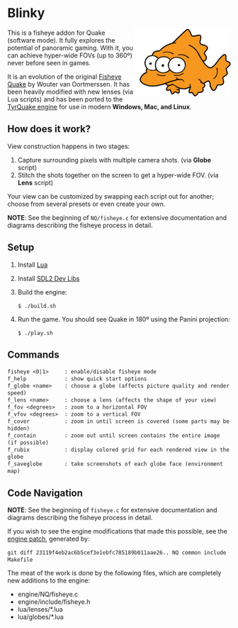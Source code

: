 # Blinky

<img src="readme-img/blinky.png" align="right" width="220px"/>

This is a fisheye addon for Quake (software mode).  It fully explores the
potential of panoramic gaming.  With it, you can achieve hyper-wide FOVs (up to
360º) never before seen in games.

It is an evolution of the original [Fisheye
Quake](http://strlen.com/gfxengine/fisheyequake/) by Wouter van Oortmerssen. It
has been heavily modified with new lenses (via Lua scripts) and has been ported
to the [TyrQuake engine](http://disenchant.net/tyrquake/) for use in modern
__Windows, Mac, and Linux__.

## How does it work?

View construction happens in two stages:

1. Capture surrounding pixels with multiple camera shots. (via __Globe__ script)
1. Stitch the shots together on the screen to get a hyper-wide FOV. (via __Lens__ script)

Your view can be customized by swapping each script out for another; choose
from several presets or even create your own.

__NOTE__: See the beginning of `NQ/fisheye.c` for extensive documentation and
diagrams describing the fisheye process in detail.

## Setup

1. Install [Lua](http://www.lua.org/)
1. Install [SDL2 Dev Libs](https://www.libsdl.org/download-2.0.php)
1. Build the engine:

    ```
    $ ./build.sh
    ```

1. Run the game.  You should see Quake in 180º using the Panini projection:

    ```
    $ ./play.sh
    ```

## Commands

```
fisheye <0|1>     : enable/disable fisheye mode
f_help            : show quick start options
f_globe <name>    : choose a globe (affects picture quality and render speed)
f_lens <name>     : choose a lens (affects the shape of your view)
f_fov <degrees>   : zoom to a horizontal FOV
f_vfov <degrees>  : zoom to a vertical FOV
f_cover           : zoom in until screen is covered (some parts may be hidden)
f_contain         : zoom out until screen contains the entire image (if possible)
f_rubix           : display colored grid for each rendered view in the globe
f_saveglobe       : take screenshots of each globe face (environment map)
```

## Code Navigation

__NOTE__: See the beginning of `fisheye.c` for extensive documentation and
diagrams describing the fisheye process in detail.

If you wish to see the engine modifications that made this possible, see the
[engine patch](engine/fisheye.patch), generated by:

```
git diff 23119f4eb2ac6b5cef3e1ebfc785189b011aae26.. NQ common include Makefile
```

The meat of the work is done by the following files, which are completely
new additions to the engine:

- engine/NQ/fisheye.c
- engine/include/fisheye.h
- lua/lenses/*.lua
- lua/globes/*.lua

